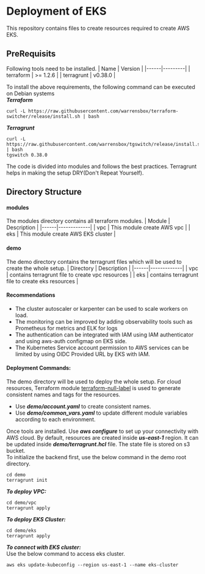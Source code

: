 # Deployment of EKS
This repository contains files to create resources required to create AWS EKS.

## PreRequisits
Following tools need to be installed.
| Name | Version |
|------|---------|
| terraform | >= 1.2.6 |
| terragrunt | v0.38.0 |

To install the above requirements, the following command can be executed on Debian systems  
***Terraform***
```
curl -L https://raw.githubusercontent.com/warrensbox/terraform-switcher/release/install.sh | bash
```

***Terragrunt***
```
curl -L https://raw.githubusercontent.com/warrensbox/tgswitch/release/install.sh | bash
tgswitch 0.38.0
```
The code is divided into modules and follows the best practices. Terragrunt helps in making the setup DRY(Don't Repeat Yourself).
## Directory Structure
#### modules
The modules directory contains all terraform modules.
| Module | Description |
|------|-------------|
| vpc | This module create AWS vpc |
| eks | This module create AWS EKS cluster |

#### demo
The demo directory contains the terragrunt files which will be used to create the whole setup.
| Directory | Description |
|------|-------------|
| vpc | contains terragrunt file to create vpc resources |
| eks | contains terragrunt file to create eks resources |

#### Recommendations
* The cluster autoscaler or karpenter can be used to scale workers on load.
* The monitoring can be improved by adding observability tools such as Prometheus for metrics and ELK for logs
* The authentication can be integrated with IAM using IAM authenticator and using aws-auth configmap on EKS side.
* The Kubernetes Service account permission to AWS services can be limited by using OIDC Provided URL by EKS with IAM.

#### Deployment Commands:
The demo directory will be used to deploy the whole setup.
For cloud resources, Terraform module [terraform-null-label](https://github.com/terraform-aws-modules/terraform-aws-eks/) is used to generate consistent names and tags for the resources. 
* Use ***demo/account.yaml*** to create consistent names. 
* Use ***demo/common_vars.yaml*** to update different module variables according to each environment.

Once tools are installed. Use ***aws configure*** to set up your connectivity with AWS cloud.
By default, resources are created inside ***us-east-1*** region. It can be updated inside ***demo/terragrunt.hcl*** file.
The state file is stored on s3 bucket.  
To initialize the backend first, use the below command in the demo root directory.
```
cd demo
terragrunt init
```
***To deploy VPC:***  
```
cd demo/vpc
terragrunt apply
```
***To deploy EKS Cluster:***  
```
cd demo/eks
terragrunt apply
```
***To connect with EKS cluster:***  
Use the below command to access eks cluster.
```
aws eks update-kubeconfig --region us-east-1 --name eks-cluster
```